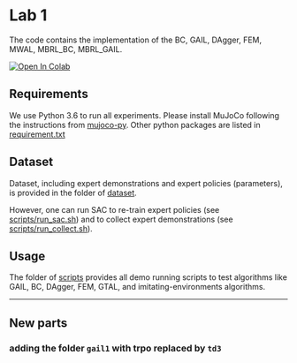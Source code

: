 # Lab 1

The code contains the implementation of the BC, GAIL, DAgger, FEM, MWAL, MBRL_BC, MBRL_GAIL.

[![Open In Colab](https://colab.research.google.com/assets/colab-badge.svg)](https://drive.google.com/file/d/1leDW3IzeM83R3xgql6o22qQUBVnS9pxO/view?usp=sharing)

## Requirements

We use Python 3.6 to run all experiments. Please install MuJoCo following the instructions from [mujoco-py](https://github.com/openai/mujoco-py). Other python packages are listed in [requirement.txt](requirement.txt)

## Dataset

Dataset, including expert demonstrations and expert policies (parameters), is provided in the folder of [dataset](dataset).

However, one can run SAC to re-train expert policies (see [scripts/run_sac.sh](scripts/run_sac.sh)) and to collect expert demonstrations (see [scripts/run_collect.sh](scripts/run_collect.sh)).

## Usage

The folder of [scripts](scripts) provides all demo running scripts to test algorithms like GAIL, BC, DAgger, FEM, GTAL, and imitating-environments algorithms.

<hr>

## New parts

### adding the folder `gail1` with trpo replaced by `td3`